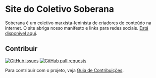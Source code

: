 # Site do Coletivo Soberana

Soberana é um coletivo marxista-leninista de criadores de conteúdo na internet. O site abriga nosso manifesto e links para redes sociais. [Está disponível aqui][website].

## Contribuir

[![GitHub issues](https://img.shields.io/github/issues-raw/soberanatv/soberanatv.github.io?color=green&label=issues)][issues] [![GitHub pull requests](https://img.shields.io/github/issues-pr-raw/soberanatv/soberanatv.github.io?color=green&label=pull%20requests)][pull requests]

Para contribuir com o projeto, veja [Guia de Contribuições](CONTRIBUTING.md).

[website]: [https://soberanatv.github.io]
[issues]: [https://github.com/soberanatv/soberanatv.github.io/issues]
[pull requests]: [https://github.com/soberanatv/soberanatv.github.io/pulls]
